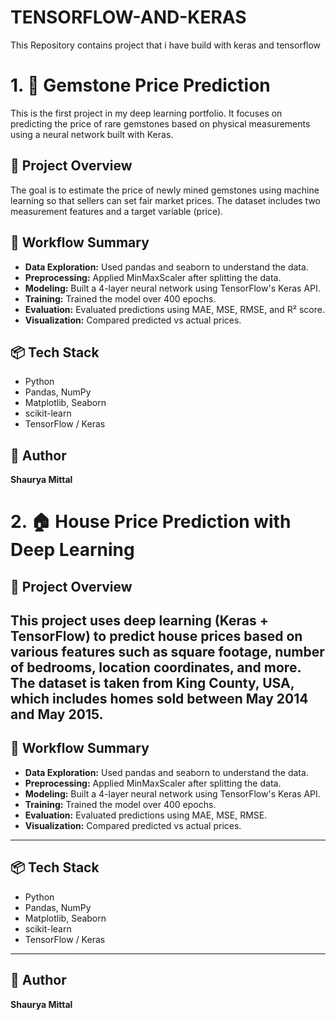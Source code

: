 # TENSORFLOW-AND-KERAS
This Repository contains project that i have build with keras and tensorflow

# 1. 💎 Gemstone Price Prediction

This is the first project in my deep learning portfolio. It focuses on predicting the price of rare gemstones based on physical measurements using a neural network built with Keras.

## 📌 Project Overview

The goal is to estimate the price of newly mined gemstones using machine learning so that sellers can set fair market prices. The dataset includes two measurement features and a target variable (price).

## 🚀 Workflow Summary

- **Data Exploration:** Used pandas and seaborn to understand the data.
- **Preprocessing:** Applied MinMaxScaler after splitting the data.
- **Modeling:** Built a 4-layer neural network using TensorFlow's Keras API.
- **Training:** Trained the model over 400 epochs.
- **Evaluation:** Evaluated predictions using MAE, MSE, RMSE, and R² score.
- **Visualization:** Compared predicted vs actual prices.

## 📦 Tech Stack

- Python
- Pandas, NumPy
- Matplotlib, Seaborn
- scikit-learn
- TensorFlow / Keras

## 👤 Author

**Shaurya Mittal**


# 2. 🏠	 House Price Prediction with Deep Learning

## 📌 Project Overview

This project uses deep learning (Keras + TensorFlow) to predict house prices based on various features such as square footage, number of bedrooms, location coordinates, and more. The dataset is taken from **King County, USA**, which includes homes sold between May 2014 and May 2015.
---
## 🚀 Workflow Summary

- **Data Exploration:** Used pandas and seaborn to understand the data.
- **Preprocessing:** Applied MinMaxScaler after splitting the data.
- **Modeling:** Built a 4-layer neural network using TensorFlow's Keras API.
- **Training:** Trained the model over 400 epochs.
- **Evaluation:** Evaluated predictions using MAE, MSE, RMSE.
- **Visualization:** Compared predicted vs actual prices.
---
## 📦 Tech Stack

- Python
- Pandas, NumPy
- Matplotlib, Seaborn
- scikit-learn
- TensorFlow / Keras
---
## 👤 Author

**Shaurya Mittal**
